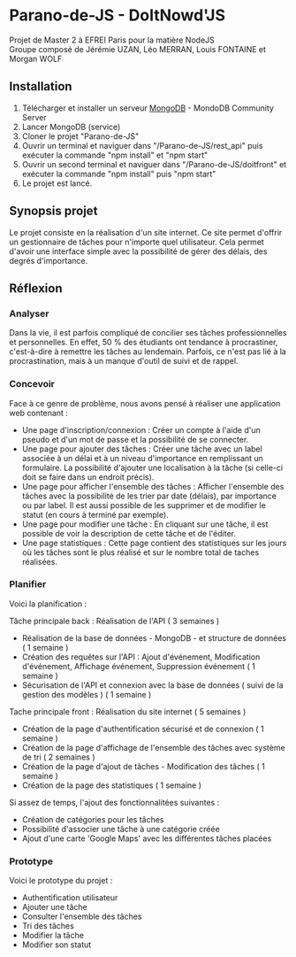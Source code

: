 # Parano-de-JS - DoItNowd'JS

Projet de Master 2 à EFREI Paris pour la matière NodeJS  
Groupe composé de Jérémie UZAN, Léo MERRAN, Louis FONTAINE et Morgan WOLF

## Installation
1. Télécharger et installer un serveur [MongoDB](https://www.mongodb.com/fr) - MondoDB Community Server
2. Lancer MongoDB (service)
3. Cloner le projet "Parano-de-JS"
4. Ouvrir un terminal et naviguer dans "/Parano-de-JS/rest_api" puis exécuter la commande "npm install" et "npm start"
5. Ouvrir un second terminal et naviguer dans "/Parano-de-JS/doitfront" et exécuter la commande "npm install" puis "npm start"
6. Le projet est lancé.

## Synopsis projet

Le projet consiste en la réalisation d'un site internet. Ce site permet d'offrir un gestionnaire de tâches pour n'importe quel utilisateur. Cela permet d'avoir une interface simple avec la possibilité de gérer des délais, des degrés d'importance.

## Réflexion

### Analyser

Dans la vie, il est parfois compliqué de concilier ses tâches professionnelles et personnelles. En effet, 50 % des étudiants ont tendance à procrastiner, c'est-à-dire à remettre les tâches au lendemain. Parfois, ce n'est pas lié à la procrastination, mais à un manque d'outil de suivi et de rappel.

### Concevoir

Face à ce genre de problème, nous avons pensé à réaliser une application web contenant : 

* Une page d'inscription/connexion : Créer un compte à l'aide d'un pseudo et d'un mot de passe et la possibilité de se connecter.
* Une page pour ajouter des tâches : Créer une tâche avec un label associée à un délai et à un niveau d'importance en remplissant un formulaire. La possibilité d'ajouter une localisation à la tâche (si celle-ci doit se faire dans un endroit précis).
* Une page pour afficher l'ensemble des tâches : Afficher l'ensemble des tâches avec la possibilité de les trier par date (délais), par importance ou par label. Il est aussi possible de les supprimer et de modifier le statut (en cours à terminé par exemple).
* Une page pour modifier une tâche : En cliquant sur une tâche, il est possible de voir la description de cette tâche et de l'éditer.
* Une page statistiques : Cette page contient des statistiques sur les jours où les tâches sont le plus réalisé et sur le nombre total de taches réalisées.

### Planifier

Voici la planification :

Tâche principale back : Réalisation de l'API ( 3 semaines )

* Réalisation de la base de données - MongoDB - et structure de données ( 1 semaine )
* Création des requêtes sur l'API : Ajout d'événement, Modification d'événement, Affichage événement, Suppression événement ( 1 semaine )
* Sécurisation de l'API et connexion avec la base de données ( suivi de la gestion des modèles ) ( 1 semaine )

Tache principale front : Réalisation du site internet ( 5 semaines ) 

*  Création de la page d'authentification sécurisé et de connexion ( 1 semaine )
*  Création de la page d'affichage de l'ensemble des tâches avec système de tri ( 2 semaines )
*  Création de la page d'ajout de tâches - Modification des tâches ( 1 semaine )
*  Création de la page des statistiques ( 1 semaine )

Si assez de temps, l'ajout des fonctionnalitées suivantes : 
* Création de catégories pour les tâches
* Possibilité d'associer une tâche à une catégorie créée
* Ajout d'une carte 'Google Maps' avec les différentes tâches placées


### Prototype

Voici le prototype du projet :

* Authentification utilisateur
* Ajouter une tâche
* Consulter l'ensemble des tâches
* Tri des tâches
* Modifier la tâche
* Modifier son statut

